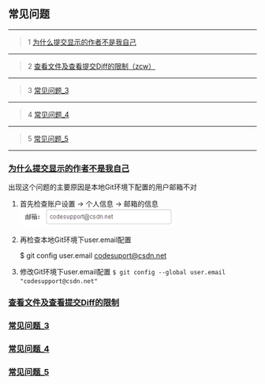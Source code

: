 ## 常见问题

----------
> 1 [为什么提交显示的作者不是我自己](#Q1)

----------
> 2 [查看文件及查看提交Diff的限制（zcw）](#Q2)

----------
> 3 [常见问题_3](#Q3)

----------
> 4 [常见问题_4](#Q4)

----------
> 5 [常见问题_5](#Q5)

----------

### [为什么提交显示的作者不是我自己](id:Q1)
出现这个问题的主要原因是本地Git环境下配置的用户邮箱不对

1. 首先检查账户设置 -> 个人信息 -> 邮箱的信息
![](images/FAQ_0_10_1.png)

1. 再检查本地Git环境下user.email配置

    $ git config user.email
    codesuport@csdn.net

1. 修改Git环境下user.email配置
`$ git config --global user.email "codesupport@csdn.net"`


### [查看文件及查看提交Diff的限制](id:Q2)


### [常见问题_3](id:Q3)


### [常见问题_4](id:Q4)


### [常见问题_5](id:Q5)


